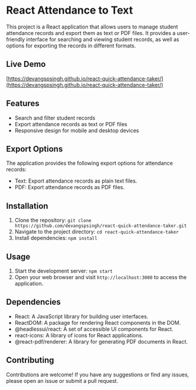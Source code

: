 
# React Attendance to Text

This project is a React application that allows users to manage student attendance records and export them as text or PDF files. It provides a user-friendly interface for searching and viewing student records, as well as options for exporting the records in different formats.

## Live Demo

[https://devangspsingh.github.io/react-quick-attendance-taker/](https://devangspsingh.github.io/react-quick-attendance-taker/)

## Features

- Search and filter student records
- Export attendance records as text or PDF files
- Responsive design for mobile and desktop devices

## Export Options

The application provides the following export options for attendance records:

- Text: Export attendance records as plain text files.
- PDF: Export attendance records as PDF files.

## Installation

1. Clone the repository: `git clone https://github.com/devangspsingh/react-quick-attendance-taker.git`
2. Navigate to the project directory: `cd react-quick-attendance-taker`
3. Install dependencies: `npm install`

## Usage

1. Start the development server: `npm start`
2. Open your web browser and visit `http://localhost:3000` to access the application.

## Dependencies

- React: A JavaScript library for building user interfaces.
- ReactDOM: A package for rendering React components in the DOM.
- @headlessui/react: A set of accessible UI components for React.
- react-icons: A library of icons for React applications.
- @react-pdf/renderer: A library for generating PDF documents in React.

## Contributing

Contributions are welcome! If you have any suggestions or find any issues, please open an issue or submit a pull request.
